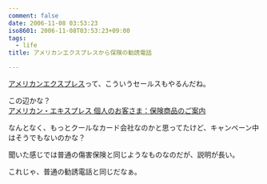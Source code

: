 ```yaml
---
comment: false
date: 2006-11-08 03:53:23
iso8601: 2006-11-08T03:53:23+09:00
tags:
  - life
title: アメリカンエクスプレスから保険の勧誘電話

---
```


<div class="entry-body">
  <p><a href="https://www.americanexpress.com/japan/">アメリカンエクスプレス</a>って、こういうセールスもやるんだね。</p>

  <p>この辺かな？<br /><a href="http://www.americanexpress.com/japan/personal/benefits/insurance/products/detail.shtml">アメリカン・エキスプレス 個人のお客さま：保険商品のご案内</a></p>

  <p>なんとなく、もっとクールなカード会社なのかと思ってたけど、キャンペーン中はそうでもないのかな？</p>

  <p>聞いた感じでは普通の傷害保険と同じようなものなのだが、説明が長い。</p>

  <p>これじゃ、普通の勧誘電話と同じだなぁ。<br /></p>
</div>
